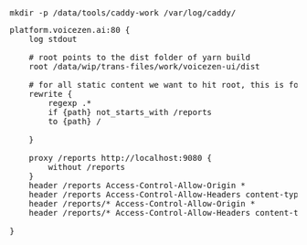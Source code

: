 
<pre>
mkdir -p /data/tools/caddy-work /var/log/caddy/
</pre>

<pre>
platform.voicezen.ai:80 {
    log stdout

    # root points to the dist folder of yarn build
    root /data/wip/trans-files/work/voicezen-ui/dist

    # for all static content we want to hit root, this is for "cdr" and any such vue route
    rewrite {
        regexp .*
        if {path} not_starts_with /reports
        to {path} /

    }

    proxy /reports http://localhost:9080 {
        without /reports
    }
    header /reports Access-Control-Allow-Origin *
    header /reports Access-Control-Allow-Headers content-type,authorization
    header /reports/* Access-Control-Allow-Origin *
    header /reports/* Access-Control-Allow-Headers content-type,authorization

}
</pre>
